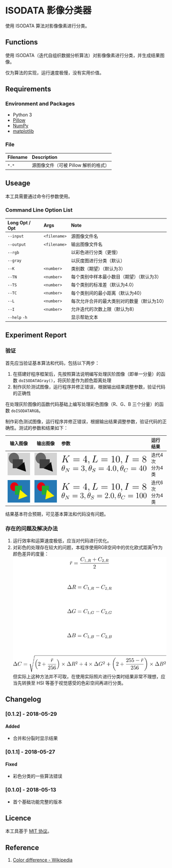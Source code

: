 # ISODATA 影像分类器
使用 ISODATA 算法对影像像素进行分类。

## Functions
使用 ISODATA（迭代自组织数据分析算法）对影像像素进行分类，并生成结果图像。

仅为算法的实现，运行速度极慢，没有实用价值。

## Requirements
### Environment and Packages
* Python 3
* [Pillow](http://python-pillow.org "Pillow")
* [NumPy](http://www.numpy.org "numpy")
* [matplotlib](https://matplotlib.org "matplotlib")

### File
| Filename | Description
| :------- | :----------
| `*.*`    | 源图像文件（可被 Pillow 解析的格式）

## Useage
本工具需要通过命令行参数使用。

### Command Line Option List
| Long Opt / Opt | Args         | Note
| :------------- | :----------- | :---
| `--input`      | `<filename>` | 源图像文件名
| `--output`     | `<filename>` | 输出图像文件名
| `--rgb`        |              | 以彩色进行分类（更慢）
| `--gray`       |              | 以灰度图进行分类（默认）
| `--K`          | `<number>`   | 类别数（期望）（默认为3）
| `--TN`         | `<number>`   | 每个类别中样本最小数目（期望）（默认为3）
| `--TS`         | `<number>`   | 每个类别的标准差（默认为4.0）
| `--TC`         | `<number>`   | 每个类别间的最小距离（默认为40）
| `--L`          | `<number>`   | 每次允许合并的最大类别对的数量（默认为10）
| `--I`          | `<number>`   | 允许迭代的次数上限（默认为8）
| `--help` `-h`  |              | 显示帮助文本

## Experiment Report
### 验证
首先应当验证基本算法和代码，包括以下两步：
1. 在搭建好程序框架后，先按照算法说明编写处理灰阶图像（即单一分量）的函数 `doISODATAGray()`，将灰阶差作为颜色距离处理
2. 制作灰阶测试图像，运行程序并修正错误，根据输出结果调整参数，验证代码的正确性

在处理灰阶图像的函数代码基础上编写处理彩色图像（R、G、B 三个分量）的函数 `doISODATARGB`。

制作彩色测试图像，运行程序并修正错误，根据输出结果调整参数，验证代码的正确性。测试的参数和结果如下：

| 输入图像 | 输出图像 | 参数 | 运行结果
| :---: | :---: | :--- | :--- |
| ![](./Resource/T.png) | ![](./Resource/T1.png) | ![](./Resource/LaTeX_K_=_4,_L_=_10,_I_=_8.svg)<br/>![](./Resource/LaTeX_theta_N_=_3,_theta_S_=_4.0,_theta_C_=_40.svg) | 迭代4次<br/>分为4类 |
| ![](./Resource/TC.png) | ![](./Resource/TC1.png) | ![](./Resource/LaTeX_K_=_4,_L_=_10,_I_=_8.svg)<br/>![](./Resource/LaTeX_theta_N_=_3,_theta_S_=_2.0,_theta_C_=_100.svg) | 迭代6次<br/>分为4类 |

结果基本符合预期，可见基本算法和代码没有问题。

### 存在的问题及解决办法
1. 运行效率和运算速度极低，应当对代码进行优化。
2. 对彩色的处理存在较大的问题，本程序使用RGB空间中的优化欧式距离<sup>[1](#Reference)</sup>作为颜色差异的度量：  
![](./Resource/LaTeX_Color_Distance.svg)  
但实际上这种方法并不可取，在使用实际照片进行分类时结果非常不理想，应当先转换至 HSI 等基于视觉感受的色彩空间再进行分类。

## Changelog
### [0.1.2] - 2018-05-29
#### Added
- 合并和分裂时显示结果

### [0.1.1] - 2018-05-27
#### Fixed
- 彩色分类的一些算法错误

### [0.1.0] - 2018-05-13
- 首个基础功能完整的版本

## Licence
本工具基于 [MIT 协议](../../LICENSE)。

## Reference
1. [Color difference - Wikipedia](https://en.wikipedia.org/wiki/Color_difference)

